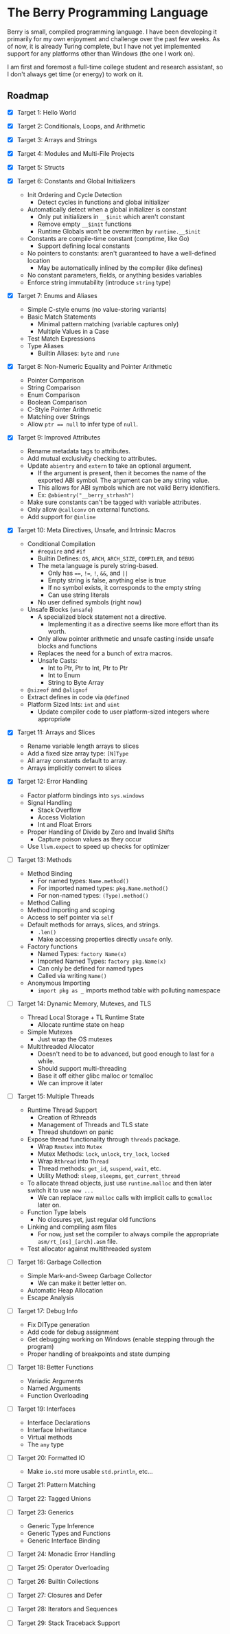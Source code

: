 # The Berry Programming Language

Berry is small, compiled programming language.  I have been developing it
primarily for my own enjoyment and challenge over the past few weeks.  As of
now, it is already Turing complete, but I have not yet implemented support for
any platforms other than Windows (the one I work on).

I am first and foremost a full-time college student and research assistant, so I
don't always get time (or energy) to work on it.

## Roadmap 

- [x] Target 1: Hello World

- [x] Target 2: Conditionals, Loops, and Arithmetic

- [x] Target 3: Arrays and Strings

- [x] Target 4: Modules and Multi-File Projects

- [x] Target 5: Structs

- [x] Target 6: Constants and Global Initializers
    * Init Ordering and Cycle Detection
        - Detect cycles in functions and global initializer
    * Automatically detect when a global initializer is constant
        - Only put initializers in `__$init` which aren't constant
        - Remove empty `__$init` functions
        - Runtime Globals won't be overwritten by `runtime.__$init`
    * Constants are compile-time constant (comptime, like Go)
        - Support defining local constants
    * No pointers to constants: aren't guaranteed to have a well-defined location
        - May be automatically inlined by the compiler (like defines)
    * No constant parameters, fields, or anything besides variables
    * Enforce string immutability (introduce `string` type)

- [x] Target 7: Enums and Aliases
    * Simple C-style enums (no value-storing variants)
    * Basic Match Statements
        - Minimal pattern matching (variable captures only)
        - Multiple Values in a Case
    * Test Match Expressions
    * Type Aliases
        - Builtin Aliases: `byte` and `rune`

- [x] Target 8: Non-Numeric Equality and Pointer Arithmetic
    * Pointer Comparison
    * String Comparison
    * Enum Comparison
    * Boolean Comparison
    * C-Style Pointer Arithmetic
    * Matching over Strings
    * Allow `ptr == null` to infer type of `null`.

- [x] Target 9: Improved Attributes
    * Rename metadata tags to attributes.
    * Add mutual exclusivity checking to attributes.
    * Update `abientry` and `extern` to take an optional argument.
        - If the argument is present, then it becomes the name of the exported
          ABI symbol.  The argument can be any string value.
        - This allows for ABI symbols which are not valid Berry identifiers.
        - Ex: `@abientry("__berry_strhash")`
    * Make sure constants can't be tagged with variable attributes.
    * Only allow `@callconv` on external functions.
    * Add support for `@inline`

- [x] Target 10: Meta Directives, Unsafe, and Intrinsic Macros
    * Conditional Compilation
        - `#require` and `#if`
        - Builtin Defines: `OS`, `ARCH`, `ARCH_SIZE`, `COMPILER`, and `DEBUG`
        - The meta language is purely string-based.
            * Only has `==`, `!=`, `!`, `&&`, and `||`
            * Empty string is false, anything else is true
            * If no symbol exists, it corresponds to the empty string
            * Can use string literals
        - No user defined symbols (right now)
    * Unsafe Blocks (`unsafe`)
        - A specialized block statement not a directive.
            * Implementing it as a directive seems like more effort than its worth.
        - Only allow pointer arithmetic and unsafe casting inside unsafe blocks
          and functions
        - Replaces the need for a bunch of extra macros.
        - Unsafe Casts:
            * Int to Ptr, Ptr to Int, Ptr to Ptr
            * Int to Enum
            * String to Byte Array
    * `@sizeof` and `@alignof`
    * Extract defines in code via `@defined`
    * Platform Sized Ints: `int` and `uint`
        - Update compiler code to user platform-sized integers where appropriate

- [x] Target 11: Arrays and Slices
    * Rename variable length arrays to slices
    * Add a fixed size array type: `[N]Type`
    * All array constants default to array.
    * Arrays implicitly convert to slices

- [x] Target 12: Error Handling
    * Factor platform bindings into `sys.windows`
    * Signal Handling
        - Stack Overflow
        - Access Violation
        - Int and Float Errors 
    * Proper Handling of Divide by Zero and Invalid Shifts
        - Capture poison values as they occur
    * Use `llvm.expect` to speed up checks for optimizer

- [ ] Target 13: Methods
    * Method Binding
        - For named types: `Name.method()`
        - For imported named types: `pkg.Name.method()`
        - For non-named types: `(Type).method()`
    * Method Calling
    * Method importing and scoping
    * Access to self pointer via `self`
    * Default methods for arrays, slices, and strings.
        - `.len()`
        - Make accessing properties directly `unsafe` only.
    * Factory functions
        - Named Types: `factory Name(x)`
        - Imported Named Types: `factory pkg.Name(x)`
        - Can only be defined for named types
        - Called via writing `Name()`
    * Anonymous Importing
        - `import pkg as _` imports method table with polluting namespace

- [ ] Target 14: Dynamic Memory, Mutexes, and TLS
    * Thread Local Storage + TL Runtime State
        - Allocate runtime state on heap
    * Simple Mutexes
        - Just wrap the OS mutexes
    * Multithreaded Allocator
        - Doesn't need to be to advanced, but good enough to last for a while.
        - Should support multi-threading
        - Base it off either glibc malloc or tcmalloc
        - We can improve it later

- [ ] Target 15: Multiple Threads
    * Runtime Thread Support
        - Creation of Rthreads
        - Management of Threads and TLS state
        - Thread shutdown on panic
    * Expose thread functionality through `threads` package.
        - Wrap `Rmutex` into `Mutex`
        - Mutex Methods: `lock`, `unlock`, `try_lock`, `locked`
        - Wrap `Rthread` into `Thread`
        - Thread methods: `get_id`, `suspend`, `wait`, etc.
        - Utility Method: `sleep`, `sleepms`, `get_current_thread`
    * To allocate thread objects, just use `runtime.malloc` and then later
      switch it to use `new ...`
        - We can replace raw `malloc` calls with implicit calls to `gcmalloc`
          later on.
    * Function Type labels
        - No closures yet, just regular old functions
    * Linking and compiling asm files
        - For now, just set the compiler to always compile the appropriate
          `asm/rt_[os]_[arch].asm` file.
    * Test allocator against multithreaded system

- [ ] Target 16: Garbage Collection
    * Simple Mark-and-Sweep Garbage Collector
        - We can make it better letter on.
    * Automatic Heap Allocation
    * Escape Analysis

- [ ] Target 17: Debug Info
    * Fix DIType generation
    * Add code for debug assignment
    * Get debugging working on Windows (enable stepping through the program)
    * Proper handling of breakpoints and state dumping

- [ ] Target 18: Better Functions
    * Variadic Arguments
    * Named Arguments
    * Function Overloading

- [ ] Target 19: Interfaces
    * Interface Declarations 
    * Interface Inheritance
    * Virtual methods
    * The `any` type

- [ ] Target 20: Formatted IO
    * Make `io.std` more usable `std.println`, etc...

- [ ] Target 21: Pattern Matching

- [ ] Target 22: Tagged Unions

- [ ] Target 23: Generics
    * Generic Type Inference
    * Generic Types and Functions
    * Generic Interface Binding

- [ ] Target 24: Monadic Error Handling

- [ ] Target 25: Operator Overloading

- [ ] Target 26: Builtin Collections

- [ ] Target 27: Closures and Defer

- [ ] Target 28: Iterators and Sequences

- [ ] Target 29: Stack Traceback Support







